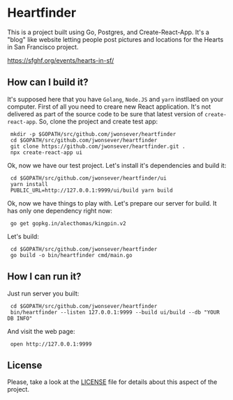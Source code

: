 # Heartfinder

This is a project built using Go, Postgres, and Create-React-App.  It's a "blog" like website letting people post pictures and locations for the Hearts in San Francisco project.

https://sfghf.org/events/hearts-in-sf/

## How can I build it?

It's supposed here that you have `Golang`, `Node.JS` and `yarn` instllaed on your computer. First of all you need to creare new React application. It's not delivered as part of the source code to be sure that latest version of `create-react-app`. So, clone the project and create test app:

```
 mkdir -p $GOPATH/src/github.com/jwonsever/heartfinder
 cd $GOPATH/src/github.com/jwonsever/heartfinder
 git clone https://github.com/jwonsever/heartfinder.git .
 npx create-react-app ui
```

Ok, now we have our test project. Let's install it's dependencies and build it:

```
 cd $GOPATH/src/github.com/jwonsever/heartfinder/ui
 yarn install
 PUBLIC_URL=http://127.0.0.1:9999/ui/build yarn build
```

Ok, now we have things to play with. Let's prepare our server for build. It has only one dependency right now:

```
 go get gopkg.in/alecthomas/kingpin.v2
```

Let's build:

```
 cd $GOPATH/src/github.com/jwonsever/heartfinder
 go build -o bin/heartfinder cmd/main.go
```

## How I can run it?

Just run server you built:

```
 cd $GOPATH/src/github.com/jwonsever/heartfinder
 bin/heartfinder --listen 127.0.0.1:9999 --build ui/build --db "YOUR DB INFO"
```

And visit the web page:

```
 open http://127.0.0.1:9999
```

## License

Please, take a look at the [LICENSE](https://github.com/jwonsever/heartfinder/blob/master/LICENSE) file for details about this aspect of the project.
